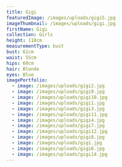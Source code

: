 ```yaml
---
title: Gigi
featuredImage: /images/uploads/gigi5.jpg
imageThumbnail: /images/uploads/gigi.jpg
firstName: Gigi
collection: Girls
height: 118cm
measurementType: bust
bust: 61cm
waist: 55cm
hips: 60cm
hair: Blonde
eyes: Blue
imagePortfolio:
  - image: /images/uploads/gigi2.jpg
  - image: /images/uploads/gigi9.jpg
  - image: /images/uploads/gigi10.jpg
  - image: /images/uploads/gigi1.jpg
  - image: /images/uploads/gigi3.jpg
  - image: /images/uploads/gigi11.jpg
  - image: /images/uploads/gigi4.jpg
  - image: /images/uploads/gigi7.jpg
  - image: /images/uploads/gigi12.jpg
  - image: /images/uploads/gigi8.jpg
  - image: /images/uploads/gigi.jpg
  - image: /images/uploads/gigi6.jpg
  - image: /images/uploads/gigi14.jpg
---
```


